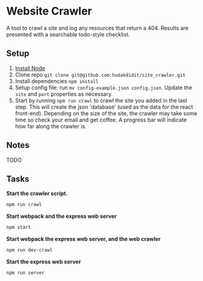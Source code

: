 # Website Crawler

A tool to crawl a site and log any resources that return a 404. Results are presented with a searchable todo-style checklist.

## Setup

1. [Install Node](https://nodejs.org/en/download/)
2. Clone repo `git clone git@github.com:hudakdidit/site_crawler.git`
3. Install dependencies `npm install`
4. Setup config file: run `mv config-example.json config.json`. Update the `site` and `port` properties as necessary.
5. Start by running `npm run crawl` to crawl the site you added in the last step. This will create the json 'database' (used as the data for the react front-end). Depending on the size of the site, the crawler may take some time so check your email and get coffee. A progress bar will indicate how far along the crawler is.

## Notes

TODO


## Tasks

**Start the crawler script.**
```sh
npm run crawl
```

**Start webpack and the express web server**
```sh
npm start
```

**Start webpack the express web server, and the web crawler**
```sh
npm run dev-crawl
```

**Start the express web server**
```sh
npm run server
```


